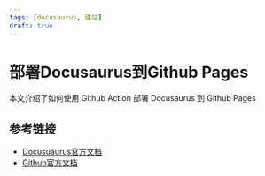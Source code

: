 ```yaml
---
tags: [docusaurus, 建站]
draft: true
---
```

# 部署Docusaurus到Github Pages

本文介绍了如何使用 Github Action 部署 Docusaurus 到 Github Pages



## 参考链接
- [Docusuaurus官方文档](https://docusaurus.io/zh-CN/docs/deployment#deploying-to-github-pages)
- [Github官方文档](https://docs.github.com/zh/pages/getting-started-with-github-pages/configuring-a-publishing-source-for-your-github-pages-site#%E4%BD%BF%E7%94%A8%E8%87%AA%E5%AE%9A%E4%B9%89-github-actions-%E5%B7%A5%E4%BD%9C%E6%B5%81%E8%BF%9B%E8%A1%8C%E5%8F%91%E5%B8%83)